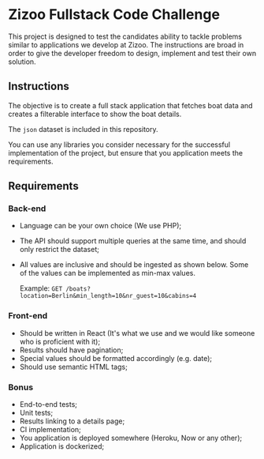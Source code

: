 # Zizoo Fullstack Code Challenge

This project is designed to test the candidates ability to tackle problems similar to applications we develop at Zizoo.
The instructions are broad in order to give the developer freedom to design, implement and test their own solution.

## Instructions

The objective is to create a full stack application that fetches boat data and creates a filterable interface to show the boat details.

The `json` dataset is included in this repository.

You can use any libraries you consider necessary for the successful implementation of the project, but ensure that you application meets the requirements.

## Requirements

### Back-end
- Language can be your own choice (We use PHP);
- The API should support multiple queries at the same time, and should only restrict the dataset;
- All values are inclusive and should be ingested as shown below. Some of the values can be implemented as min-max values.

  Example: `GET /boats?location=Berlin&min_length=10&nr_guest=10&cabins=4`

### Front-end
- Should be written in React (It's what we use and we would like someone who is proficient with it);
- Results should have pagination;
- Special values should be formatted accordingly (e.g. date);
- Should use semantic HTML tags;

### Bonus
- End-to-end tests;
- Unit tests;
- Results linking to a details page;
- CI implementation;
- You application is deployed somewhere (Heroku, Now or any other);
- Application is dockerized;
